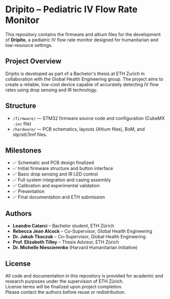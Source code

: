 # Dripito – Pediatric IV Flow Rate Monitor

This repository contains the firmware and altium files for the development of **Dripito**, a pediatric IV flow rate monitor designed for humanitarian and low-resource settings.

## Project Overview

Dripito is developed as part of a Bachelor's thesis at ETH Zurich in collaboration with the Global Health Engineering group. The project aims to create a reliable, low-cost device capable of accurately detecting IV flow rates using drop sensing and IR technology.

## Structure

- `/firmware/` — STM32 firmware source code and configuration (CubeMX `.ioc` file)
- `/hardware/` — PCB schematics, layouts (Altium files), BoM, and stp/stl/3mf files.

## Milestones

- ✅ Schematic and PCB design finalized  
- ✅ Initial firmware structure and button interface  
- ✅ Basic drop sensing and IR LED control  
- ✅ Full system integration and casing assembly  
- ✅ Calibration and experimental validation
- ✅ Presentation
- ✅ Final documentation and ETH submission  

## Authors

- **Leandro Catarci** – Bachelor student, ETH Zürich
- **Rebecca Jean Alcock** – Co-Supervisor, Global Health Engineering  
- **Dr. Jakub Tkaczuk** – Co-Supervisor, Global Health Engineering  
- **Prof. Elizabeth Tilley** – Thesis Advisor, ETH Zürich
- **Dr. Michelle Niescierenko** (Harvard Humanitarian Initiative)

## License

All code and documentation in this repository is provided for academic and research purposes under the supervision of ETH Zürich.  
License terms will be finalized upon project completion.  
Please contact the authors before reuse or redistribution.

